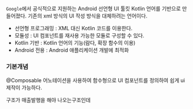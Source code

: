 
`Google`에서 공식적으로 지원하는 Android 선언형 UI 툴킷
Kotlin 언어를 기반으로 만들어졌다. 기존의 xml 방식의 UI 작성 방식을 대체하려는 언어이다.

- 선언형 프로그래밍 : XML 대신 Kotlin 코드를 이용한다.
- 모듈성 : UI 컴포넌트를 재사용 가능한 모듈로 구성할 수 있다.
- Kotlin 기반 : Kotlin 언어의 기능(람다, 확장 함수의 이용)
- Android 전용 : Android 애플리케이션 개발에 최적화


### 기본개념

@Composable 어노테이션을 사용하여 함수형으로 UI 컴포넌트를 정의하여 쉽게 ui 제작이 가능하다.


구조가 매출발행을 해야 나오는구조인데
